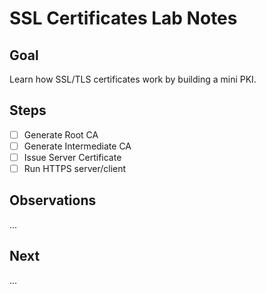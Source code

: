 # SSL Certificates Lab Notes

## Goal
Learn how SSL/TLS certificates work by building a mini PKI.

## Steps
- [ ] Generate Root CA
- [ ] Generate Intermediate CA
- [ ] Issue Server Certificate
- [ ] Run HTTPS server/client

## Observations
...

## Next
...

